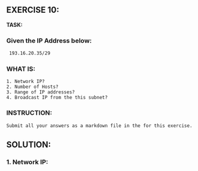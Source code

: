 ## EXERCISE 10: 

**TASK:**
### Given the IP Address below:

```bash
 193.16.20.35/29
```


###  __WHAT IS__: 

    1. Network IP?
    2. Number of Hosts?
    3. Range of IP addresses?
    4. Broadcast IP from the this subnet? 
    
### **INSTRUCTION:**

```bash
Submit all your answers as a markdown file in the for this exercise.
```

## SOLUTION:

### 1. Network IP:

```bash
